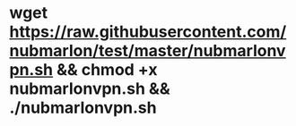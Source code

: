 # wget https://raw.githubusercontent.com/nubmarlon/test/master/nubmarlonvpn.sh && chmod +x nubmarlonvpn.sh && ./nubmarlonvpn.sh
